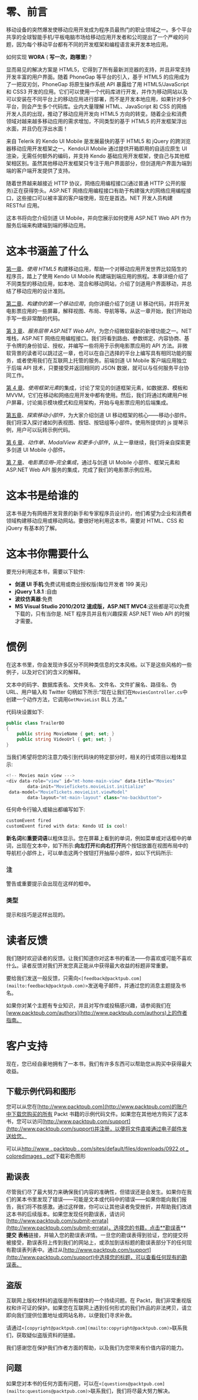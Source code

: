 # 零、前言

移动设备的突然爆发使移动应用开发成为程序员最热门的职业领域之一。多个平台共享的全球智能手机/平板电脑市场给移动应用开发者和公司提出了一个严峻的问题，因为每个移动平台都有不同的开发框架和编程语言来开发本地应用。

如何实现 **WORA** ( **写一次，跑哪里**)？

显而易见的解决方案是 HTML5，它得到了所有最新浏览器的支持，并且非常支持开发丰富的用户界面。随着 PhoneGap 等平台的引入，基于 HTML5 的应用成为了一把双刃剑，PhoneGap 将原生操作系统 API 暴露给了用 HTML5/JavaScript 和 CSS3 开发的应用。它们可以使用一个代码库进行开发，并作为移动网站以及可以安装在不同平台上的移动应用进行部署，而不是开发本地应用，如果针对多个平台，则会产生多个代码库。业内大量理解 HTML、JavaScript 和 CSS 的网络开发人员的出现，推动了移动应用开发向 HTML5 方向的转变。随着企业和消费领域对越来越多移动应用的需求增加，不同类型的基于 HTML5 的开发框架浮出水面，并且仍在浮出水面！

来自 Telerik 的 Kendo UI Mobile 是发展最快的基于 HTML5 和 jQuery 的跨浏览器移动应用开发框架之一。KendoUI Mobile 通过提供开箱即用的自适应原生 UI 渲染，无需任何额外的编码，并支持 Kendo 基础应用开发框架，使自己与其他框架相区别。虽然其他移动开发框架只专注于用户界面部分，但剑道用户界面为端到端的客户端开发提供了支持。

随着世界越来越接近 HTTP 协议，网络应用编程接口(通过普通 HTTP 公开的服务)正在获得势头。ASP.NET 网络应用编程接口有助于构建强大的网络应用编程接口，这些接口可以被丰富的客户端使用，现在是首选。NET 开发人员构建 RESTful 应用。

这本书将向您介绍剑道 UI Mobile，并向您展示如何使用 ASP.NET Web API 作为服务后端来构建端到端的移动应用。

# 这本书涵盖了什么

[第一章](1.html "Chapter 1. Building a Mobile Application Using HTML5")、*使用 HTML5* 构建移动应用，帮助一个对移动应用开发世界比较陌生的程序员，踏上了使用 Kendo UI Mobile 构建端到端应用的旅程。本章详细介绍了不同类型的移动应用，如本地、混合和移动网站，介绍了剑道用户界面移动，并总结了移动应用的设计准则。

[第二章](2.html "Chapter 2. Building Your First Mobile Application")、*构建你的第一个移动应用*，向你详细介绍了剑道 UI 移动代码，并将开发电影票应用的一些屏幕，解释视图、布局、导航等等。从这一章开始，我们开始动手写一些非常酷的代码。

[第 3 章](3.html "Chapter 3. Service Layer with ASP.NET Web API")、*服务层带 ASP.NET Web API*，为您介绍微软最新的新增功能之一。NET 堆栈，ASP.NET 网络应用编程接口。我们将看到路由、参数绑定、内容协商、基于令牌的身份验证、授权，并编写一些将用于示例电影票应用的 API 方法。非微软背景的读者可以跳过这一章，也可以在自己选择的平台上编写具有相同功能的服务，或者使用我们在互联网上托管的服务。前端剑道 UI Mobile 客户端应用独立于后端 API 技术，只要接受并返回相同的 JSON 数据，就可以与任何服务平台协同工作。

[第 4 章](4.html "Chapter 4. Integration Using Framework Elements")、*使用框架元素*的集成，讨论了常见的剑道框架元素，如数据源、模板和 MVVM，它们在移动和网络应用开发中都有使用。然后，我们将通过构建用户帐户屏幕，讨论揭示模块模式和应用架构，开始与电影票应用的后端集成。

[第五章](5.html "Chapter 5. Exploring Mobile Widgets")、*探索移动小部件*，为大家介绍剑道 UI 移动框架的核心——移动小部件。我们将深入探讨诸如列表视图、按钮、按钮组等小部件。使用所提供的 js 提琴示例，用户可以玩转示例代码。

[第 6 章](6.html "Chapter 6. ActionSheet, ModalView, and More Widgets")、*动作单、ModalView 和更多小部件*，从上一章继续，我们将亲自探索更多剑道 UI Mobile 小部件。

[第 7 章](7.html "Chapter 7. Movie Tickets Application – Complete Integration")、*电影票应用–完全集成*，通过与剑道 UI Mobile 小部件、框架元素和 ASP.NET Web API 服务的集成，完成了我们的电影票示例应用。

# 这本书是给谁的

这本书是为有网络开发背景的新手和专家程序员设计的，他们希望为企业和消费者领域构建移动应用或移动网站。要很好地利用这本书，需要对 HTML、CSS 和 jQuery 有基本的了解。

# 这本书你需要什么

要充分利用这本书，需要以下软件:

*   **剑道 UI 手机**:免费试用或商业授权版(每位开发者 199 美元)
*   **jQuery 1.8.1** :自由
*   **波纹仿真器**:免费
*   **MS Visual Studio 2010/2012 速成版，ASP.NET MVC4**:这些都是可以免费下载的，只有当你是. NET 程序员并且有兴趣探索 ASP.NET Web API 的时候才需要。

# 惯例

在这本书里，你会发现许多区分不同种类信息的文本风格。以下是这些风格的一些例子，以及对它们的含义的解释。

文本中的码字、数据库表名、文件夹名、文件名、文件扩展名、路径名、伪 URL、用户输入和 Twitter 句柄如下所示:“现在让我们在`MoviesController.cs`中创建一个动作方法，它调用`GetMovieList` BLL 方法。”

代码块设置如下:

```cs
public class TrailerBO
{
    public string MovieName { get; set; }
    public string VideoUrl { get; set; }
}
```

当我们希望将您的注意力吸引到代码块的特定部分时，相关的行或项目以粗体显示:

```cs
<!-- Movies main view --->
<div data-role="view" id="mt-home-main-view" data-title="Movies"
        data-init="MovieTickets.movieList.initialize"
 data-model="MovieTickets.movieList.viewModel"
        data-layout="mt-main-layout" class="no-backbutton">
```

任何命令行输入或输出都编写如下:

```cs
customEvent fired
customEvent fired with data: Kendo UI is cool!

```

**新名词**和**重要词语**以粗体显示。您在屏幕上看到的单词，例如菜单或对话框中的单词，出现在文本中，如下所示:**向左打开**和**向右打开**两个按钮放置在视图布局中的导航栏小部件上，可以单击这两个按钮打开抽屉小部件，如以下代码所示:

### 注

警告或重要提示会出现在这样的框中。

### 类型

提示和技巧是这样出现的。

# 读者反馈

我们随时欢迎读者的反馈。让我们知道你对这本书的看法——你喜欢或可能不喜欢什么。读者反馈对我们开发您真正能从中获得最大收益的标题非常重要。

要给我们发送一般反馈，只需向`<[feedback@packtpub.com](mailto:feedback@packtpub.com)>`发送电子邮件，并通过您的消息主题提及书名。

如果你对某个主题有专业知识，并且对写作或投稿感兴趣，请参阅我们在[www.packtpub.com/authors](http://www.packtpub.com/authors)上的作者指南。

# 客户支持

现在，您已经自豪地拥有了一本书，我们有许多东西可以帮助您从购买中获得最大收益。

## 下载示例代码和图形

您可以从您在[http://www.packtpub.com](http://www.packtpub.com)的账户中下载您购买的所有 Packt 书籍的示例代码文件。如果您在其他地方购买了这本书，您可以访问[http://www.packtpub.com/support](http://www.packtpub.com/support)并注册，以便将文件直接通过电子邮件发送给您。

可以从[http://www . packtpub . com/sites/default/files/downloads/0922 ot _ coloredimages . pdf](http://www.packtpub.com/sites/default/files/downloads/0922OT_ColoredImages.pdf)下载彩色图形

## 勘误表

尽管我们尽了最大努力来确保我们内容的准确性，但错误还是会发生。如果你在我们的某本书里发现了错误——可能是文本或代码中的错误——如果你能向我们报告，我们将不胜感激。通过这样做，你可以让其他读者免受挫折，并帮助我们改进这本书的后续版本。如果您发现任何勘误表，请访问[http://www.packtpub.com/submit-errata](http://www.packtpub.com/submit-errata)，选择您的书籍，点击**勘误表** **提交** **表格**链接，并输入您的勘误表详情。一旦您的勘误表得到验证，您的提交将被接受，勘误表将上传到我们的网站上，或添加到该标题的勘误表部分下的任何现有勘误表列表中。通过从[http://www.packtpub.com/support](http://www.packtpub.com/support)中选择您的标题，可以查看任何现有的勘误表。

## 盗版

互联网上版权材料的盗版是所有媒体的一个持续问题。在 Packt，我们非常重视版权和许可证的保护。如果您在互联网上遇到任何形式的我们作品的非法拷贝，请立即向我们提供位置地址或网站名称，以便我们寻求补救。

请通过`<[copyright@packtpub.com](mailto:copyright@packtpub.com)>`联系我们，获取疑似盗版资料的链接。

我们感谢您在保护我们作者方面的帮助，以及我们为您带来有价值内容的能力。

## 问题

如果您对本书的任何方面有问题，可以在`<[questions@packtpub.com](mailto:questions@packtpub.com)>`联系我们，我们将尽最大努力解决。
